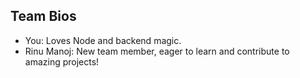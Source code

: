## Team Bios

- You: Loves Node and backend magic.
- Rinu Manoj: New team member, eager to learn and contribute to amazing projects!